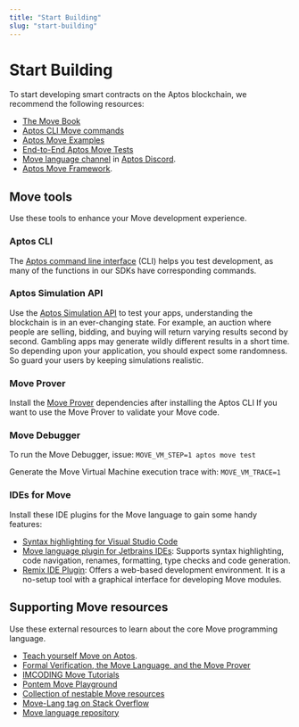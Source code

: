 ```yaml
---
title: "Start Building"
slug: "start-building"
---
```


# Start Building

To start developing smart contracts on the Aptos blockchain, we recommend the following resources:

- [The Move Book](../book/SUMMARY.md)
- [Aptos CLI Move commands](../../tools/aptos-cli-tool/use-aptos-cli.md#move-examples)
- [Aptos Move Examples](https://github.com/aptos-labs/aptos-core/tree/main/aptos-move/move-examples)
- [End-to-End Aptos Move Tests](https://github.com/aptos-labs/aptos-core/tree/main/aptos-move/e2e-move-tests/src/tests)
- [Move language channel](https://discord.com/channels/945856774056083548/955573698868432896) in [Aptos Discord](https://discord.gg/aptoslabs).
- [Aptos Move Framework](../../reference/move.md).

## Move tools

Use these tools to enhance your Move development experience.

### Aptos CLI

The [Aptos command line interface](../../tools/install-cli/index.md) (CLI) helps you test development, as many of the functions in our SDKs have corresponding commands.


### Aptos Simulation API

Use the [Aptos Simulation API](../../concepts/gas-txn-fee.md#estimating-the-gas-units-via-simulation) to test your apps, understanding the blockchain is in an ever-changing state. For example, an auction where people are selling, bidding, and buying will return varying results second by second. Gambling apps may generate wildly different results in a short time. So depending upon your application, you should expect some randomness. So guard your users by keeping simulations realistic.

### Move Prover

Install the [Move Prover](../../tools/install-cli/install-move-prover.md) dependencies after installing the Aptos CLI If you want to use the Move Prover to validate your Move code.

### Move Debugger

To run the Move Debugger, issue: `MOVE_VM_STEP=1 aptos move test`

Generate the Move Virtual Machine execution trace with: `MOVE_VM_TRACE=1`

### IDEs for Move

Install these IDE plugins for the Move language to gain some handy features:

- [Syntax highlighting for Visual Studio Code](https://marketplace.visualstudio.com/items?itemName=damirka.move-syntax)
- [Move language plugin for Jetbrains IDEs](https://plugins.jetbrains.com/plugin/14721-move-language): Supports syntax highlighting, code navigation, renames, formatting, type checks and code generation.
- [Remix IDE Plugin](../../community/contributions/remix-ide-plugin.md): Offers a web-based development environment. It is a no-setup tool with a graphical interface for developing Move modules.

## Supporting Move resources

Use these external resources to learn about the core Move programming language.

* [Teach yourself Move on Aptos](https://github.com/econia-labs/teach-yourself-move).
* [Formal Verification, the Move Language, and the Move Prover](https://www.certik.com/resources/blog/2wSOZ3mC55AB6CYol6Q2rP-formal-verification-the-move-language-and-the-move-prover)
* [IMCODING Move Tutorials](https://imcoding.online/courses/move-language)
* [Pontem Move Playground](https://playground.pontem.network/)
* [Collection of nestable Move resources](https://github.com/taoheorg/taohe)
* [Move-Lang tag on Stack Overflow](https://stackoverflow.com/questions/tagged/move-lang)
* [Move language repository](https://github.com/move-language/move)
